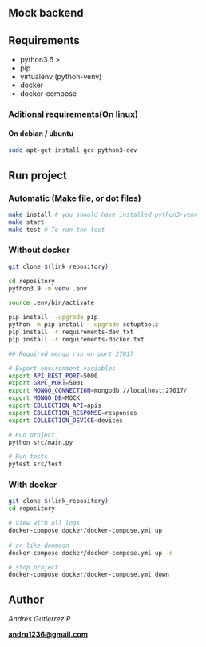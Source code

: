 ## Mock backend

## Requirements
+ python3.6 >
+ pip
+ virtualenv (python-venv)
+ docker
+ docker-compose

### Aditional requirements(On linux)
#### On debian / ubuntu
```bash
sudo apt-get install gcc python3-dev
```
## Run project
### Automatic (Make file, or dot files)
```bash
make install # you should have installed python3-venv
make start
make test # To run the test
```
### Without docker
```bash
git clone $(link_repository)

cd repository
python3.9 -m venv .env

source .env/bin/activate

pip install --upgrade pip
python -m pip install --upgrade setuptools
pip install -r requirements-dev.txt
pip install -r requirements-docker.txt

## Required mongo run on port 27017

# Export environment variables
export API_REST_PORT=5000
export GRPC_PORT=5001
export MONGO_CONNECTION=mongodb://localhost:27017/
export MONGO_DB=MOCK
export COLLECTION_API=apis
export COLLECTION_RESPONSE=responses
export COLLECTION_DEVICE=devices

# Run project
python src/main.py

# Run tests
pytest src/test
```

### With docker
```bash
git clone $(link_repository)
cd repository

# view with all logs
docker-compose docker/docker-compose.yml up
 
# or like daemoon
docker-compose docker/docker-compose.yml up -d

# stop project
docker-compose docker/docker-compose.yml down
```

## Author

_Andres Gutierrez P_

**andru1236@gmail.com**
